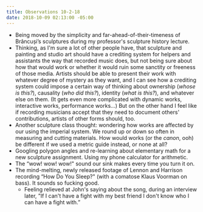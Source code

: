 ```yaml
---
title: Observations 10-2-18
date: 2018-10-09 02:13:00 -05:00
---
```


- Being moved by the simplicity and far-ahead-of-their-timeness of Brâncuși’s sculptures during my professor's sculpture history lecture.
- Thinking, as I'm sure a lot of other people have, that sculpture and painting and studio art should have a crediting system for helpers and assistants the way that recorded music does, but not being sure about how that would work or whether it would ruin some sanctity or freeness of those media. Artists should be able to present their work with whatever degree of mystery as they want, and I can see how a crediting system could impose a certain way of thinking about ownership (*whose is this?*), causality (*who did this?*), identity (*what is this?*), and whatever else on them. (It gets even more complicated with dynamic works, interactive works, performance works…) But on the other hand I feel like if recording musicians accept that they need to document others' contributions, artists of other forms should, too.
- Another sculpture class thought: wondering how works are affected by our using the imperial system. We round up or down so often in measuring and cutting materials. How would works (or the *canon*, ooh) be different if we used a metric guide instead, or none at all?
- Googling polygon angles and re-learning about elementary math for a new sculpture assignment. Using my phone calculator for arithmetic.
- The “wow! wow! wow!" sound our sink makes every time you turn it on.
- The mind-melting, newly released footage of Lennon and Harrison recording “How Do You Sleep?" (with a comatose Klaus Voorman on bass). It sounds so fucking good.
	- Feeling relieved at John's saying about the song, during an interview later, ”If I can't have a fight with my best friend I don't know who I can have a fight with.”